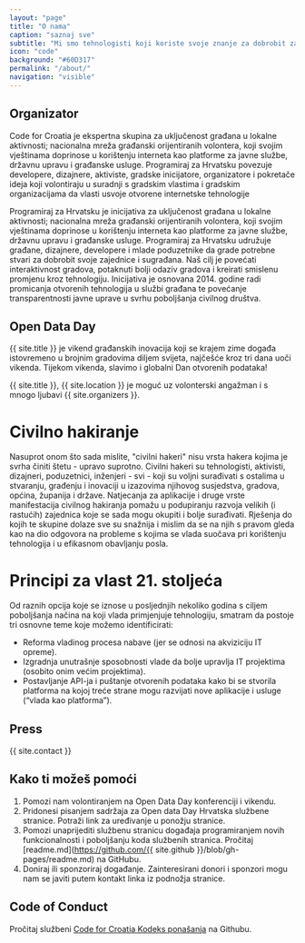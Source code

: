 ```yaml
---
layout: "page"
title: "O nama"
caption: "saznaj sve"
subtitle: "Mi smo tehnologisti koji koriste svoje znanje za dobrobit zajednice i sugrađana."
icon: "code"
background: "#60D317"
permalink: "/about/"
navigation: "visible"
---
```


## Organizator

Code for Croatia je ekspertna skupina za uključenost građana u lokalne aktivnosti; nacionalna mreža građanski orijentiranih volontera, koji svojim vještinama doprinose u korištenju interneta kao platforme za javne službe, državnu upravu i građanske usluge. Programiraj za Hrvatsku povezuje developere, dizajnere, aktiviste, gradske inicijatore, organizatore i pokretače ideja koji volontiraju u suradnji s gradskim vlastima i gradskim organizacijama da vlasti usvoje otvorene internetske tehnologije

Programiraj za Hrvatsku je inicijativa za uključenost građana u lokalne aktivnosti; nacionalna mreža građanski orijentiranih volontera, koji svojim vještinama doprinose u korištenju interneta kao platforme za javne službe, državnu upravu i građanske usluge. Programiraj za Hrvatsku udružuje građane, dizajnere, developere i mlade poduzetnike da grade potrebne stvari za dobrobit svoje zajednice i sugrađana. Naš cilj je povećati interaktivnost gradova, potaknuti bolji odaziv gradova i kreirati smislenu promjenu kroz tehnologiju. Inicijativa je osnovana 2014. godine radi promicanja otvorenih tehnologija u službi građana te povećanje transparentnosti javne uprave u svrhu poboljšanja civilnog društva.

## Open Data Day

{{ site.title }} je vikend građanskih inovacija koji se krajem zime događa istovremeno u brojnim gradovima diljem svijeta, najčešće kroz tri dana uoči vikenda. Tijekom vikenda, slavimo i globalni Dan otvorenih podataka!

{{ site.title }}, {{ site.location }} je moguć uz volonterski angažman i s mnogo ljubavi {{ site.organizers }}.

# Civilno hakiranje

Nasuprot onom što sada mislite, "civilni hakeri" nisu vrsta hakera kojima je svrha činiti štetu - upravo suprotno. Civilni hakeri su tehnologisti, aktivisti, dizajneri, poduzetnici, inženjeri - svi - koji su voljni surađivati s ostalima u stvaranju, građenju i inovaciji u izazovima njihovog susjedstva, gradova, općina, županija i države.
Natjecanja za aplikacije i druge vrste manifestacija civilnog hakiranja pomažu u podupiranju razvoja velikih (i rastućih) zajednica koje se sada mogu okupiti i bolje surađivati. Rješenja do kojih te skupine dolaze sve su snažnija i mislim da se na njih s pravom gleda kao na dio odgovora na probleme s kojima se vlada suočava pri korištenju tehnologija i u efikasnom obavljanju posla.

# Principi za vlast 21. stoljeća

Od raznih opcija koje se iznose u posljednjih nekoliko godina s ciljem poboljšanja načina na koji vlada primjenjuje tehnologiju, smatram da postoje tri osnovne teme koje možemo identificirati:

* Reforma vladinog procesa nabave (jer se odnosi na akviziciju IT opreme).
* Izgradnja unutrašnje sposobnosti vlade da bolje upravlja IT projektima (osobito onim većim projektima).
* Postavljanje API-ja i puštanje otvorenih podataka kako bi se stvorila platforma na kojoj treće strane mogu razvijati nove aplikacije i usluge (“vlada kao platforma”).

## Press

{{ site.contact }}

## Kako ti možeš pomoći

1. Pomozi nam volontiranjem na Open Data Day konferenciji i vikendu.
2. Pridonesi pisanjem sadržaja za Open data Day Hrvatska službene stranice. Potraži link za uređivanje u ponožju stranice. 
3. Pomozi unaprijediti službenu stranicu događaja programiranjem novih funkcionalnosti i poboljšanju koda službenih stranica. Pročitaj [readme.md](https://github.com/{{ site.github }}/blob/gh-pages/readme.md) na GitHubu.
4. Doniraj ili sponzoriraj događanje. Zainteresirani donori i sponzori mogu nam se javiti putem kontakt linka iz podnožja stranice.

## Code of Conduct

Pročitaj službeni [Code for Croatia Kodeks ponašanja](https://github.com/codeforcroatia/codeofconduct) na Githubu.